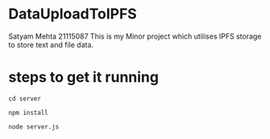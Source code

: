 # DataUploadToIPFS
Satyam Mehta 21115087
This is my Minor project which utilises IPFS storage to store text and file data.
# steps to get it running
``` npm
cd server
```
```
npm install
```
```
node server.js
```

